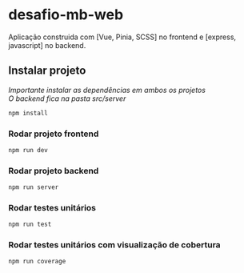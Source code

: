 # desafio-mb-web

Aplicação construida com [Vue, Pinia, SCSS] no frontend e [express, javascript] no backend.


## Instalar projeto

_Importante instalar as dependências em ambos os projetos_\
_O backend fica na pasta src/server_

```sh
npm install
```

### Rodar projeto frontend

```sh
npm run dev
```

### Rodar projeto backend

```sh
npm run server
```

### Rodar testes unitários

```sh
npm run test
```

### Rodar testes unitários com visualização de cobertura

```sh
npm run coverage
```

